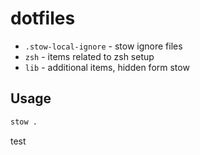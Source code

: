 # dotfiles

- `.stow-local-ignore` - stow ignore files
- `zsh` - items related to zsh setup
- `lib` - additional items, hidden form stow

## Usage

```sh
stow .
```

test
